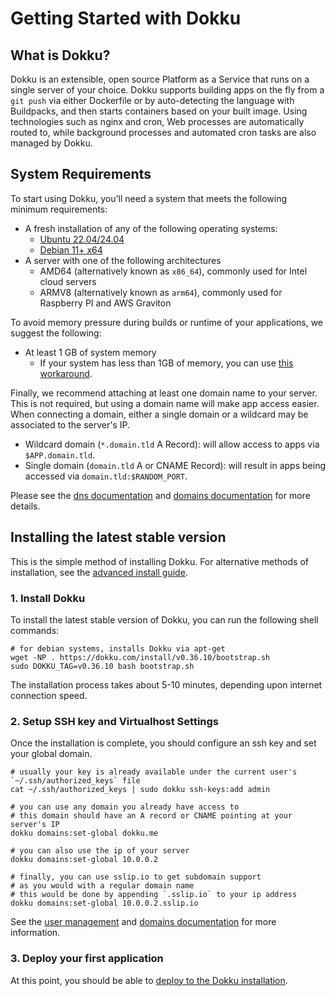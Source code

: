 # Getting Started with Dokku

## What is Dokku?

Dokku is an extensible, open source Platform as a Service that runs on a single server of your choice. Dokku supports building apps on the fly from a `git push` via either Dockerfile or by auto-detecting the language with Buildpacks, and then starts containers based on your built image. Using technologies such as nginx and cron, Web processes are automatically routed to, while background processes and automated cron tasks are also managed by Dokku.

## System Requirements

To start using Dokku, you'll need a system that meets the following minimum requirements:

- A fresh installation of any of the following operating systems:
    - [Ubuntu 22.04/24.04](https://www.ubuntu.com/download)
    - [Debian 11+ x64](https://www.debian.org/distrib/)
- A server with one of the following architectures
    - AMD64 (alternatively known as `x86_64`), commonly used for Intel cloud servers
    - ARMV8 (alternatively known as `arm64`), commonly used for Raspberry PI and AWS Graviton

To avoid memory pressure during builds or runtime of your applications, we suggest the following:

- At least 1 GB of system memory
    - If your system has less than 1GB of memory, you can use [this workaround](/docs/getting-started/advanced-installation.md#vms-with-less-than-1-gb-of-memory).

Finally, we recommend attaching at least one domain name to your server. This is not required, but using a domain name will make app access easier. When connecting a domain, either a single domain or a wildcard may be associated to the server's IP.

- Wildcard domain (`*.domain.tld` A Record): will allow access to apps via `$APP.domain.tld`.
- Single domain (`domain.tld` A or CNAME Record): will result in apps being accessed via `domain.tld:$RANDOM_PORT`.

Please see the [dns documentation](/docs/networking/dns.md) and [domains documentation](/docs/configuration/domains.md) for more details.

## Installing the latest stable version

This is the simple method of installing Dokku. For alternative methods of installation, see the [advanced install guide](/docs/getting-started/advanced-installation.md#configuring).

### 1. Install Dokku

To install the latest stable version of Dokku, you can run the following shell commands:

```shell
# for debian systems, installs Dokku via apt-get
wget -NP . https://dokku.com/install/v0.36.10/bootstrap.sh
sudo DOKKU_TAG=v0.36.10 bash bootstrap.sh
```

The installation process takes about 5-10 minutes, depending upon internet connection speed.

### 2. Setup SSH key and Virtualhost Settings

Once the installation is complete, you should configure an ssh key and set your global domain.

```shell
# usually your key is already available under the current user's `~/.ssh/authorized_keys` file
cat ~/.ssh/authorized_keys | sudo dokku ssh-keys:add admin

# you can use any domain you already have access to
# this domain should have an A record or CNAME pointing at your server's IP
dokku domains:set-global dokku.me

# you can also use the ip of your server
dokku domains:set-global 10.0.0.2

# finally, you can use sslip.io to get subdomain support
# as you would with a regular domain name
# this would be done by appending `.sslip.io` to your ip address
dokku domains:set-global 10.0.0.2.sslip.io
```

See the [user management](/docs/deployment/user-management.md#adding-ssh-keys) and [domains documentation](/docs/configuration/domains.md#customizing-hostnames) for more information.

### 3. Deploy your first application

At this point, you should be able to [deploy to the Dokku installation](/docs/deployment/application-deployment.md).
